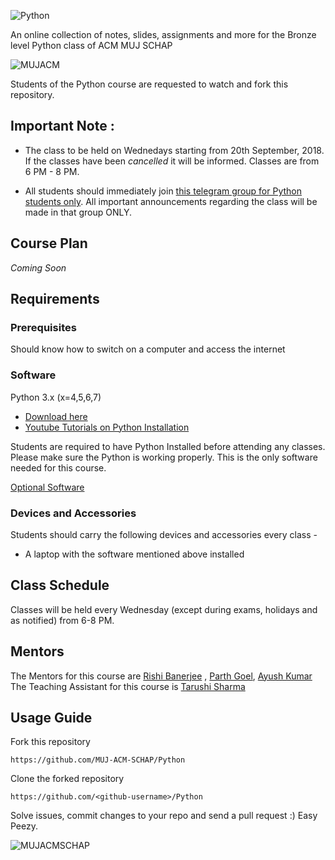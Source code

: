 ![Python](https://i.imgur.com/fORAhJF.png)

An online collection of notes, slides, assignments and more for the Bronze level Python class of ACM MUJ SCHAP 

![MUJACM](https://i.imgur.com/XuGvrWl.jpg)

Students of the Python course are requested to watch and fork this repository.

## Important Note :

- The class to be held on Wednedays starting from 20th September, 2018. If the classes have been *cancelled* it will be informed.  Classes are from 6 PM - 8 PM. 

- All students should immediately join [this telegram group for Python students only](https://t.me/joinchat/IsvnnRKx9HliNyi8ur5AAQ). All important announcements regarding the class will be made in that group ONLY.

## Course Plan
*Coming Soon*

## Requirements

### Prerequisites
Should know how to switch on a computer and access the internet

### Software
Python 3.x (x=4,5,6,7)
- [Download here](https://www.python.org/downloads/)
- [Youtube Tutorials on Python Installation](https://www.youtube.com/watch?v=HBxCHonP6Ro)    

Students are required to have Python Installed before attending any classes. Please make sure the Python is working properly. This is the only software needed for this course.

[Optional Software](https://www.anaconda.com/download/)

### Devices and Accessories
Students should carry the following devices and accessories every class -
- A laptop with the software mentioned above installed

## Class Schedule
Classes will be held every Wednesday (except during exams, holidays and as notified) from 6-8 PM.

## Mentors
The Mentors for this course are [Rishi Banerjee](https://github.com/rshrc) , [Parth Goel](https://github.com/parthgoe1),
[Ayush Kumar](https://github.com/ayush246)
The Teaching Assistant for this course is [Tarushi Sharma](https://github.com/tash149)

## Usage Guide
Fork this repository
```
https://github.com/MUJ-ACM-SCHAP/Python
```
Clone the forked repository
```
https://github.com/<github-username>/Python
```
Solve issues, commit changes to your repo and send a pull request :) Easy Peezy.

![MUJACMSCHAP](https://i.imgur.com/wcumXBy.png)


